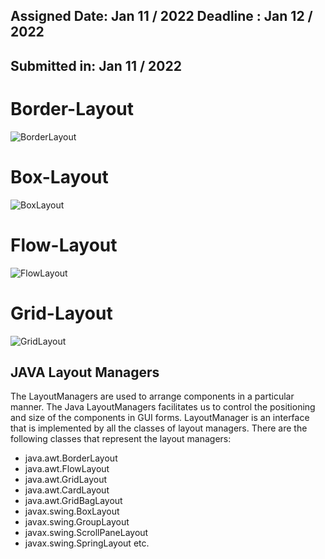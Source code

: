 ## Assigned Date: Jan 11 / 2022 Deadline : Jan  12 / 2022
## Submitted in: Jan 11 / 2022 

# Border-Layout
![BorderLayout](https://raw.githubusercontent.com/Abhishek-Adhikari/Java/tree/master/Assignments/Assignment-6(Layout-Manager-Calculator)/output/borderLayout.png)

# Box-Layout
![BoxLayout](https://raw.githubusercontent.com/Abhishek-Adhikari/Java/tree/master/Assignments/Assignment-6(Layout-Manager-Calculator)/output/BoxLayout.png)

# Flow-Layout
![FlowLayout](https://raw.githubusercontent.com/Abhishek-Adhikari/Java/tree/master/Assignments/Assignment-6(Layout-Manager-Calculator)/output/FlowLayout.png)

# Grid-Layout
![GridLayout](https://raw.githubusercontent.com/Abhishek-Adhikari/Java/tree/master/Assignments/Assignment-6(Layout-Manager-Calculator)/output/GridLayout.png)

## JAVA Layout Managers
The LayoutManagers are used to arrange components in a particular manner. The Java LayoutManagers facilitates us to control the positioning and size of the components in GUI forms. LayoutManager is an interface that is implemented by all the classes of layout managers. There are the following classes that represent the layout managers:

- java.awt.BorderLayout
- java.awt.FlowLayout
- java.awt.GridLayout
- java.awt.CardLayout
- java.awt.GridBagLayout
- javax.swing.BoxLayout
- javax.swing.GroupLayout
- javax.swing.ScrollPaneLayout
- javax.swing.SpringLayout etc.